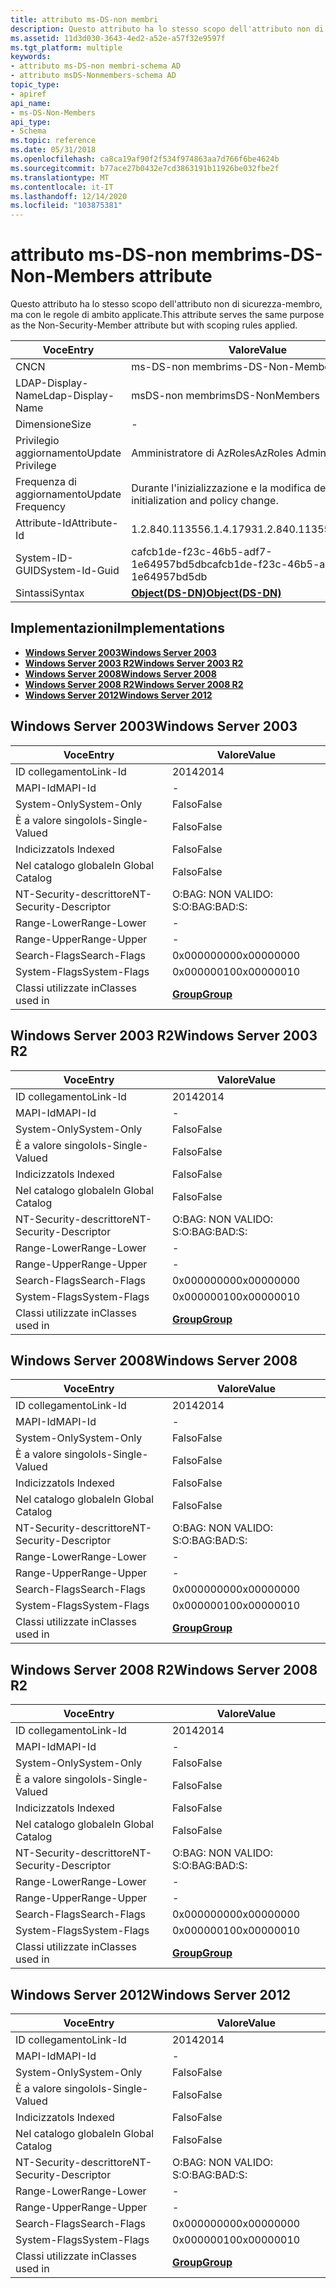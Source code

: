 ```yaml
---
title: attributo ms-DS-non membri
description: Questo attributo ha lo stesso scopo dell'attributo non di sicurezza-membro, ma con le regole di ambito applicate.
ms.assetid: 11d3d030-3643-4ed2-a52e-a57f32e9597f
ms.tgt_platform: multiple
keywords:
- attributo ms-DS-non membri-schema AD
- attributo msDS-Nonmembers-schema AD
topic_type:
- apiref
api_name:
- ms-DS-Non-Members
api_type:
- Schema
ms.topic: reference
ms.date: 05/31/2018
ms.openlocfilehash: ca8ca19af90f2f534f974863aa7d766f6be4624b
ms.sourcegitcommit: b77ace27b0432e7cd3863191b11926be032fbe2f
ms.translationtype: MT
ms.contentlocale: it-IT
ms.lasthandoff: 12/14/2020
ms.locfileid: "103875381"
---
```

# <a name="ms-ds-non-members-attribute"></a><span data-ttu-id="ae9c4-105">attributo ms-DS-non membri</span><span class="sxs-lookup"><span data-stu-id="ae9c4-105">ms-DS-Non-Members attribute</span></span>

<span data-ttu-id="ae9c4-106">Questo attributo ha lo stesso scopo dell'attributo non di sicurezza-membro, ma con le regole di ambito applicate.</span><span class="sxs-lookup"><span data-stu-id="ae9c4-106">This attribute serves the same purpose as the Non-Security-Member attribute but with scoping rules applied.</span></span>



| <span data-ttu-id="ae9c4-107">Voce</span><span class="sxs-lookup"><span data-stu-id="ae9c4-107">Entry</span></span> | <span data-ttu-id="ae9c4-108">Valore</span><span class="sxs-lookup"><span data-stu-id="ae9c4-108">Value</span></span> |
|-------------------|-----------------------------------------|
| <span data-ttu-id="ae9c4-109">CN</span><span class="sxs-lookup"><span data-stu-id="ae9c4-109">CN</span></span>                | <span data-ttu-id="ae9c4-110">ms-DS-non membri</span><span class="sxs-lookup"><span data-stu-id="ae9c4-110">ms-DS-Non-Members</span></span>                       |
| <span data-ttu-id="ae9c4-111">LDAP-Display-Name</span><span class="sxs-lookup"><span data-stu-id="ae9c4-111">Ldap-Display-Name</span></span> | <span data-ttu-id="ae9c4-112">msDS-non membri</span><span class="sxs-lookup"><span data-stu-id="ae9c4-112">msDS-NonMembers</span></span>                         |
| <span data-ttu-id="ae9c4-113">Dimensione</span><span class="sxs-lookup"><span data-stu-id="ae9c4-113">Size</span></span>              | \-                                      |
| <span data-ttu-id="ae9c4-114">Privilegio aggiornamento</span><span class="sxs-lookup"><span data-stu-id="ae9c4-114">Update Privilege</span></span>  | <span data-ttu-id="ae9c4-115">Amministratore di AzRoles</span><span class="sxs-lookup"><span data-stu-id="ae9c4-115">AzRoles Admin</span></span>                           |
| <span data-ttu-id="ae9c4-116">Frequenza di aggiornamento</span><span class="sxs-lookup"><span data-stu-id="ae9c4-116">Update Frequency</span></span>  | <span data-ttu-id="ae9c4-117">Durante l'inizializzazione e la modifica dei criteri.</span><span class="sxs-lookup"><span data-stu-id="ae9c4-117">At initialization and policy change.</span></span>    |
| <span data-ttu-id="ae9c4-118">Attribute-Id</span><span class="sxs-lookup"><span data-stu-id="ae9c4-118">Attribute-Id</span></span>      | <span data-ttu-id="ae9c4-119">1.2.840.113556.1.4.1793</span><span class="sxs-lookup"><span data-stu-id="ae9c4-119">1.2.840.113556.1.4.1793</span></span>                 |
| <span data-ttu-id="ae9c4-120">System-ID-GUID</span><span class="sxs-lookup"><span data-stu-id="ae9c4-120">System-Id-Guid</span></span>    | <span data-ttu-id="ae9c4-121">cafcb1de-f23c-46b5-adf7-1e64957bd5db</span><span class="sxs-lookup"><span data-stu-id="ae9c4-121">cafcb1de-f23c-46b5-adf7-1e64957bd5db</span></span>    |
| <span data-ttu-id="ae9c4-122">Sintassi</span><span class="sxs-lookup"><span data-stu-id="ae9c4-122">Syntax</span></span>            | [<span data-ttu-id="ae9c4-123">**Object(DS-DN)**</span><span class="sxs-lookup"><span data-stu-id="ae9c4-123">**Object(DS-DN)**</span></span>](s-object-ds-dn.md) |



## <a name="implementations"></a><span data-ttu-id="ae9c4-124">Implementazioni</span><span class="sxs-lookup"><span data-stu-id="ae9c4-124">Implementations</span></span>

-   [<span data-ttu-id="ae9c4-125">**Windows Server 2003**</span><span class="sxs-lookup"><span data-stu-id="ae9c4-125">**Windows Server 2003**</span></span>](#windows-server-2003)
-   [<span data-ttu-id="ae9c4-126">**Windows Server 2003 R2**</span><span class="sxs-lookup"><span data-stu-id="ae9c4-126">**Windows Server 2003 R2**</span></span>](#windows-server-2003-r2)
-   [<span data-ttu-id="ae9c4-127">**Windows Server 2008**</span><span class="sxs-lookup"><span data-stu-id="ae9c4-127">**Windows Server 2008**</span></span>](#windows-server-2008)
-   [<span data-ttu-id="ae9c4-128">**Windows Server 2008 R2**</span><span class="sxs-lookup"><span data-stu-id="ae9c4-128">**Windows Server 2008 R2**</span></span>](#windows-server-2008-r2)
-   [<span data-ttu-id="ae9c4-129">**Windows Server 2012**</span><span class="sxs-lookup"><span data-stu-id="ae9c4-129">**Windows Server 2012**</span></span>](#windows-server-2012)

## <a name="windows-server-2003"></a><span data-ttu-id="ae9c4-130">Windows Server 2003</span><span class="sxs-lookup"><span data-stu-id="ae9c4-130">Windows Server 2003</span></span>



| <span data-ttu-id="ae9c4-131">Voce</span><span class="sxs-lookup"><span data-stu-id="ae9c4-131">Entry</span></span> | <span data-ttu-id="ae9c4-132">Valore</span><span class="sxs-lookup"><span data-stu-id="ae9c4-132">Value</span></span> |
|------------------------|-------------------------------------|
| <span data-ttu-id="ae9c4-133">ID collegamento</span><span class="sxs-lookup"><span data-stu-id="ae9c4-133">Link-Id</span></span>                | <span data-ttu-id="ae9c4-134">2014</span><span class="sxs-lookup"><span data-stu-id="ae9c4-134">2014</span></span>                                |
| <span data-ttu-id="ae9c4-135">MAPI-Id</span><span class="sxs-lookup"><span data-stu-id="ae9c4-135">MAPI-Id</span></span>                | \-                                  |
| <span data-ttu-id="ae9c4-136">System-Only</span><span class="sxs-lookup"><span data-stu-id="ae9c4-136">System-Only</span></span>            | <span data-ttu-id="ae9c4-137">Falso</span><span class="sxs-lookup"><span data-stu-id="ae9c4-137">False</span></span>                               |
| <span data-ttu-id="ae9c4-138">È a valore singolo</span><span class="sxs-lookup"><span data-stu-id="ae9c4-138">Is-Single-Valued</span></span>       | <span data-ttu-id="ae9c4-139">Falso</span><span class="sxs-lookup"><span data-stu-id="ae9c4-139">False</span></span>                               |
| <span data-ttu-id="ae9c4-140">Indicizzato</span><span class="sxs-lookup"><span data-stu-id="ae9c4-140">Is Indexed</span></span>             | <span data-ttu-id="ae9c4-141">Falso</span><span class="sxs-lookup"><span data-stu-id="ae9c4-141">False</span></span>                               |
| <span data-ttu-id="ae9c4-142">Nel catalogo globale</span><span class="sxs-lookup"><span data-stu-id="ae9c4-142">In Global Catalog</span></span>      | <span data-ttu-id="ae9c4-143">Falso</span><span class="sxs-lookup"><span data-stu-id="ae9c4-143">False</span></span>                               |
| <span data-ttu-id="ae9c4-144">NT-Security-descrittore</span><span class="sxs-lookup"><span data-stu-id="ae9c4-144">NT-Security-Descriptor</span></span> | <span data-ttu-id="ae9c4-145">O:BAG: NON VALIDO: S:</span><span class="sxs-lookup"><span data-stu-id="ae9c4-145">O:BAG:BAD:S:</span></span>                        |
| <span data-ttu-id="ae9c4-146">Range-Lower</span><span class="sxs-lookup"><span data-stu-id="ae9c4-146">Range-Lower</span></span>            | \-                                  |
| <span data-ttu-id="ae9c4-147">Range-Upper</span><span class="sxs-lookup"><span data-stu-id="ae9c4-147">Range-Upper</span></span>            | \-                                  |
| <span data-ttu-id="ae9c4-148">Search-Flags</span><span class="sxs-lookup"><span data-stu-id="ae9c4-148">Search-Flags</span></span>           | <span data-ttu-id="ae9c4-149">0x00000000</span><span class="sxs-lookup"><span data-stu-id="ae9c4-149">0x00000000</span></span>                          |
| <span data-ttu-id="ae9c4-150">System-Flags</span><span class="sxs-lookup"><span data-stu-id="ae9c4-150">System-Flags</span></span>           | <span data-ttu-id="ae9c4-151">0x00000010</span><span class="sxs-lookup"><span data-stu-id="ae9c4-151">0x00000010</span></span>                          |
| <span data-ttu-id="ae9c4-152">Classi utilizzate in</span><span class="sxs-lookup"><span data-stu-id="ae9c4-152">Classes used in</span></span>        | [<span data-ttu-id="ae9c4-153">**Group**</span><span class="sxs-lookup"><span data-stu-id="ae9c4-153">**Group**</span></span>](c-group.md)<br/> |



## <a name="windows-server-2003-r2"></a><span data-ttu-id="ae9c4-154">Windows Server 2003 R2</span><span class="sxs-lookup"><span data-stu-id="ae9c4-154">Windows Server 2003 R2</span></span>



| <span data-ttu-id="ae9c4-155">Voce</span><span class="sxs-lookup"><span data-stu-id="ae9c4-155">Entry</span></span> | <span data-ttu-id="ae9c4-156">Valore</span><span class="sxs-lookup"><span data-stu-id="ae9c4-156">Value</span></span> |
|------------------------|-------------------------------------|
| <span data-ttu-id="ae9c4-157">ID collegamento</span><span class="sxs-lookup"><span data-stu-id="ae9c4-157">Link-Id</span></span>                | <span data-ttu-id="ae9c4-158">2014</span><span class="sxs-lookup"><span data-stu-id="ae9c4-158">2014</span></span>                                |
| <span data-ttu-id="ae9c4-159">MAPI-Id</span><span class="sxs-lookup"><span data-stu-id="ae9c4-159">MAPI-Id</span></span>                | \-                                  |
| <span data-ttu-id="ae9c4-160">System-Only</span><span class="sxs-lookup"><span data-stu-id="ae9c4-160">System-Only</span></span>            | <span data-ttu-id="ae9c4-161">Falso</span><span class="sxs-lookup"><span data-stu-id="ae9c4-161">False</span></span>                               |
| <span data-ttu-id="ae9c4-162">È a valore singolo</span><span class="sxs-lookup"><span data-stu-id="ae9c4-162">Is-Single-Valued</span></span>       | <span data-ttu-id="ae9c4-163">Falso</span><span class="sxs-lookup"><span data-stu-id="ae9c4-163">False</span></span>                               |
| <span data-ttu-id="ae9c4-164">Indicizzato</span><span class="sxs-lookup"><span data-stu-id="ae9c4-164">Is Indexed</span></span>             | <span data-ttu-id="ae9c4-165">Falso</span><span class="sxs-lookup"><span data-stu-id="ae9c4-165">False</span></span>                               |
| <span data-ttu-id="ae9c4-166">Nel catalogo globale</span><span class="sxs-lookup"><span data-stu-id="ae9c4-166">In Global Catalog</span></span>      | <span data-ttu-id="ae9c4-167">Falso</span><span class="sxs-lookup"><span data-stu-id="ae9c4-167">False</span></span>                               |
| <span data-ttu-id="ae9c4-168">NT-Security-descrittore</span><span class="sxs-lookup"><span data-stu-id="ae9c4-168">NT-Security-Descriptor</span></span> | <span data-ttu-id="ae9c4-169">O:BAG: NON VALIDO: S:</span><span class="sxs-lookup"><span data-stu-id="ae9c4-169">O:BAG:BAD:S:</span></span>                        |
| <span data-ttu-id="ae9c4-170">Range-Lower</span><span class="sxs-lookup"><span data-stu-id="ae9c4-170">Range-Lower</span></span>            | \-                                  |
| <span data-ttu-id="ae9c4-171">Range-Upper</span><span class="sxs-lookup"><span data-stu-id="ae9c4-171">Range-Upper</span></span>            | \-                                  |
| <span data-ttu-id="ae9c4-172">Search-Flags</span><span class="sxs-lookup"><span data-stu-id="ae9c4-172">Search-Flags</span></span>           | <span data-ttu-id="ae9c4-173">0x00000000</span><span class="sxs-lookup"><span data-stu-id="ae9c4-173">0x00000000</span></span>                          |
| <span data-ttu-id="ae9c4-174">System-Flags</span><span class="sxs-lookup"><span data-stu-id="ae9c4-174">System-Flags</span></span>           | <span data-ttu-id="ae9c4-175">0x00000010</span><span class="sxs-lookup"><span data-stu-id="ae9c4-175">0x00000010</span></span>                          |
| <span data-ttu-id="ae9c4-176">Classi utilizzate in</span><span class="sxs-lookup"><span data-stu-id="ae9c4-176">Classes used in</span></span>        | [<span data-ttu-id="ae9c4-177">**Group**</span><span class="sxs-lookup"><span data-stu-id="ae9c4-177">**Group**</span></span>](c-group.md)<br/> |



## <a name="windows-server-2008"></a><span data-ttu-id="ae9c4-178">Windows Server 2008</span><span class="sxs-lookup"><span data-stu-id="ae9c4-178">Windows Server 2008</span></span>



| <span data-ttu-id="ae9c4-179">Voce</span><span class="sxs-lookup"><span data-stu-id="ae9c4-179">Entry</span></span> | <span data-ttu-id="ae9c4-180">Valore</span><span class="sxs-lookup"><span data-stu-id="ae9c4-180">Value</span></span> |
|------------------------|-------------------------------------|
| <span data-ttu-id="ae9c4-181">ID collegamento</span><span class="sxs-lookup"><span data-stu-id="ae9c4-181">Link-Id</span></span>                | <span data-ttu-id="ae9c4-182">2014</span><span class="sxs-lookup"><span data-stu-id="ae9c4-182">2014</span></span>                                |
| <span data-ttu-id="ae9c4-183">MAPI-Id</span><span class="sxs-lookup"><span data-stu-id="ae9c4-183">MAPI-Id</span></span>                | \-                                  |
| <span data-ttu-id="ae9c4-184">System-Only</span><span class="sxs-lookup"><span data-stu-id="ae9c4-184">System-Only</span></span>            | <span data-ttu-id="ae9c4-185">Falso</span><span class="sxs-lookup"><span data-stu-id="ae9c4-185">False</span></span>                               |
| <span data-ttu-id="ae9c4-186">È a valore singolo</span><span class="sxs-lookup"><span data-stu-id="ae9c4-186">Is-Single-Valued</span></span>       | <span data-ttu-id="ae9c4-187">Falso</span><span class="sxs-lookup"><span data-stu-id="ae9c4-187">False</span></span>                               |
| <span data-ttu-id="ae9c4-188">Indicizzato</span><span class="sxs-lookup"><span data-stu-id="ae9c4-188">Is Indexed</span></span>             | <span data-ttu-id="ae9c4-189">Falso</span><span class="sxs-lookup"><span data-stu-id="ae9c4-189">False</span></span>                               |
| <span data-ttu-id="ae9c4-190">Nel catalogo globale</span><span class="sxs-lookup"><span data-stu-id="ae9c4-190">In Global Catalog</span></span>      | <span data-ttu-id="ae9c4-191">Falso</span><span class="sxs-lookup"><span data-stu-id="ae9c4-191">False</span></span>                               |
| <span data-ttu-id="ae9c4-192">NT-Security-descrittore</span><span class="sxs-lookup"><span data-stu-id="ae9c4-192">NT-Security-Descriptor</span></span> | <span data-ttu-id="ae9c4-193">O:BAG: NON VALIDO: S:</span><span class="sxs-lookup"><span data-stu-id="ae9c4-193">O:BAG:BAD:S:</span></span>                        |
| <span data-ttu-id="ae9c4-194">Range-Lower</span><span class="sxs-lookup"><span data-stu-id="ae9c4-194">Range-Lower</span></span>            | \-                                  |
| <span data-ttu-id="ae9c4-195">Range-Upper</span><span class="sxs-lookup"><span data-stu-id="ae9c4-195">Range-Upper</span></span>            | \-                                  |
| <span data-ttu-id="ae9c4-196">Search-Flags</span><span class="sxs-lookup"><span data-stu-id="ae9c4-196">Search-Flags</span></span>           | <span data-ttu-id="ae9c4-197">0x00000000</span><span class="sxs-lookup"><span data-stu-id="ae9c4-197">0x00000000</span></span>                          |
| <span data-ttu-id="ae9c4-198">System-Flags</span><span class="sxs-lookup"><span data-stu-id="ae9c4-198">System-Flags</span></span>           | <span data-ttu-id="ae9c4-199">0x00000010</span><span class="sxs-lookup"><span data-stu-id="ae9c4-199">0x00000010</span></span>                          |
| <span data-ttu-id="ae9c4-200">Classi utilizzate in</span><span class="sxs-lookup"><span data-stu-id="ae9c4-200">Classes used in</span></span>        | [<span data-ttu-id="ae9c4-201">**Group**</span><span class="sxs-lookup"><span data-stu-id="ae9c4-201">**Group**</span></span>](c-group.md)<br/> |



## <a name="windows-server-2008-r2"></a><span data-ttu-id="ae9c4-202">Windows Server 2008 R2</span><span class="sxs-lookup"><span data-stu-id="ae9c4-202">Windows Server 2008 R2</span></span>



| <span data-ttu-id="ae9c4-203">Voce</span><span class="sxs-lookup"><span data-stu-id="ae9c4-203">Entry</span></span> | <span data-ttu-id="ae9c4-204">Valore</span><span class="sxs-lookup"><span data-stu-id="ae9c4-204">Value</span></span> |
|------------------------|-------------------------------------|
| <span data-ttu-id="ae9c4-205">ID collegamento</span><span class="sxs-lookup"><span data-stu-id="ae9c4-205">Link-Id</span></span>                | <span data-ttu-id="ae9c4-206">2014</span><span class="sxs-lookup"><span data-stu-id="ae9c4-206">2014</span></span>                                |
| <span data-ttu-id="ae9c4-207">MAPI-Id</span><span class="sxs-lookup"><span data-stu-id="ae9c4-207">MAPI-Id</span></span>                | \-                                  |
| <span data-ttu-id="ae9c4-208">System-Only</span><span class="sxs-lookup"><span data-stu-id="ae9c4-208">System-Only</span></span>            | <span data-ttu-id="ae9c4-209">Falso</span><span class="sxs-lookup"><span data-stu-id="ae9c4-209">False</span></span>                               |
| <span data-ttu-id="ae9c4-210">È a valore singolo</span><span class="sxs-lookup"><span data-stu-id="ae9c4-210">Is-Single-Valued</span></span>       | <span data-ttu-id="ae9c4-211">Falso</span><span class="sxs-lookup"><span data-stu-id="ae9c4-211">False</span></span>                               |
| <span data-ttu-id="ae9c4-212">Indicizzato</span><span class="sxs-lookup"><span data-stu-id="ae9c4-212">Is Indexed</span></span>             | <span data-ttu-id="ae9c4-213">Falso</span><span class="sxs-lookup"><span data-stu-id="ae9c4-213">False</span></span>                               |
| <span data-ttu-id="ae9c4-214">Nel catalogo globale</span><span class="sxs-lookup"><span data-stu-id="ae9c4-214">In Global Catalog</span></span>      | <span data-ttu-id="ae9c4-215">Falso</span><span class="sxs-lookup"><span data-stu-id="ae9c4-215">False</span></span>                               |
| <span data-ttu-id="ae9c4-216">NT-Security-descrittore</span><span class="sxs-lookup"><span data-stu-id="ae9c4-216">NT-Security-Descriptor</span></span> | <span data-ttu-id="ae9c4-217">O:BAG: NON VALIDO: S:</span><span class="sxs-lookup"><span data-stu-id="ae9c4-217">O:BAG:BAD:S:</span></span>                        |
| <span data-ttu-id="ae9c4-218">Range-Lower</span><span class="sxs-lookup"><span data-stu-id="ae9c4-218">Range-Lower</span></span>            | \-                                  |
| <span data-ttu-id="ae9c4-219">Range-Upper</span><span class="sxs-lookup"><span data-stu-id="ae9c4-219">Range-Upper</span></span>            | \-                                  |
| <span data-ttu-id="ae9c4-220">Search-Flags</span><span class="sxs-lookup"><span data-stu-id="ae9c4-220">Search-Flags</span></span>           | <span data-ttu-id="ae9c4-221">0x00000000</span><span class="sxs-lookup"><span data-stu-id="ae9c4-221">0x00000000</span></span>                          |
| <span data-ttu-id="ae9c4-222">System-Flags</span><span class="sxs-lookup"><span data-stu-id="ae9c4-222">System-Flags</span></span>           | <span data-ttu-id="ae9c4-223">0x00000010</span><span class="sxs-lookup"><span data-stu-id="ae9c4-223">0x00000010</span></span>                          |
| <span data-ttu-id="ae9c4-224">Classi utilizzate in</span><span class="sxs-lookup"><span data-stu-id="ae9c4-224">Classes used in</span></span>        | [<span data-ttu-id="ae9c4-225">**Group**</span><span class="sxs-lookup"><span data-stu-id="ae9c4-225">**Group**</span></span>](c-group.md)<br/> |



## <a name="windows-server-2012"></a><span data-ttu-id="ae9c4-226">Windows Server 2012</span><span class="sxs-lookup"><span data-stu-id="ae9c4-226">Windows Server 2012</span></span>



| <span data-ttu-id="ae9c4-227">Voce</span><span class="sxs-lookup"><span data-stu-id="ae9c4-227">Entry</span></span> | <span data-ttu-id="ae9c4-228">Valore</span><span class="sxs-lookup"><span data-stu-id="ae9c4-228">Value</span></span> |
|------------------------|-------------------------------------|
| <span data-ttu-id="ae9c4-229">ID collegamento</span><span class="sxs-lookup"><span data-stu-id="ae9c4-229">Link-Id</span></span>                | <span data-ttu-id="ae9c4-230">2014</span><span class="sxs-lookup"><span data-stu-id="ae9c4-230">2014</span></span>                                |
| <span data-ttu-id="ae9c4-231">MAPI-Id</span><span class="sxs-lookup"><span data-stu-id="ae9c4-231">MAPI-Id</span></span>                | \-                                  |
| <span data-ttu-id="ae9c4-232">System-Only</span><span class="sxs-lookup"><span data-stu-id="ae9c4-232">System-Only</span></span>            | <span data-ttu-id="ae9c4-233">Falso</span><span class="sxs-lookup"><span data-stu-id="ae9c4-233">False</span></span>                               |
| <span data-ttu-id="ae9c4-234">È a valore singolo</span><span class="sxs-lookup"><span data-stu-id="ae9c4-234">Is-Single-Valued</span></span>       | <span data-ttu-id="ae9c4-235">Falso</span><span class="sxs-lookup"><span data-stu-id="ae9c4-235">False</span></span>                               |
| <span data-ttu-id="ae9c4-236">Indicizzato</span><span class="sxs-lookup"><span data-stu-id="ae9c4-236">Is Indexed</span></span>             | <span data-ttu-id="ae9c4-237">Falso</span><span class="sxs-lookup"><span data-stu-id="ae9c4-237">False</span></span>                               |
| <span data-ttu-id="ae9c4-238">Nel catalogo globale</span><span class="sxs-lookup"><span data-stu-id="ae9c4-238">In Global Catalog</span></span>      | <span data-ttu-id="ae9c4-239">Falso</span><span class="sxs-lookup"><span data-stu-id="ae9c4-239">False</span></span>                               |
| <span data-ttu-id="ae9c4-240">NT-Security-descrittore</span><span class="sxs-lookup"><span data-stu-id="ae9c4-240">NT-Security-Descriptor</span></span> | <span data-ttu-id="ae9c4-241">O:BAG: NON VALIDO: S:</span><span class="sxs-lookup"><span data-stu-id="ae9c4-241">O:BAG:BAD:S:</span></span>                        |
| <span data-ttu-id="ae9c4-242">Range-Lower</span><span class="sxs-lookup"><span data-stu-id="ae9c4-242">Range-Lower</span></span>            | \-                                  |
| <span data-ttu-id="ae9c4-243">Range-Upper</span><span class="sxs-lookup"><span data-stu-id="ae9c4-243">Range-Upper</span></span>            | \-                                  |
| <span data-ttu-id="ae9c4-244">Search-Flags</span><span class="sxs-lookup"><span data-stu-id="ae9c4-244">Search-Flags</span></span>           | <span data-ttu-id="ae9c4-245">0x00000000</span><span class="sxs-lookup"><span data-stu-id="ae9c4-245">0x00000000</span></span>                          |
| <span data-ttu-id="ae9c4-246">System-Flags</span><span class="sxs-lookup"><span data-stu-id="ae9c4-246">System-Flags</span></span>           | <span data-ttu-id="ae9c4-247">0x00000010</span><span class="sxs-lookup"><span data-stu-id="ae9c4-247">0x00000010</span></span>                          |
| <span data-ttu-id="ae9c4-248">Classi utilizzate in</span><span class="sxs-lookup"><span data-stu-id="ae9c4-248">Classes used in</span></span>        | [<span data-ttu-id="ae9c4-249">**Group**</span><span class="sxs-lookup"><span data-stu-id="ae9c4-249">**Group**</span></span>](c-group.md)<br/> |



 

 





